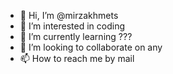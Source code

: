 - 👋 Hi, I’m @mirzakhmets
- 👀 I’m interested in coding
- 🌱 I’m currently learning ???
- 💞️ I’m looking to collaborate on any
- 📫 How to reach me by mail

<!---
mirzakhmets/mirzakhmets is a ✨ special ✨ repository because its `README.md` (this file) appears on your GitHub profile.
You can click the Preview link to take a look at your changes.
--->
